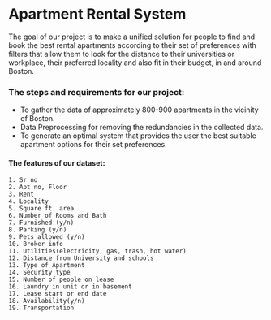 # Apartment Rental System
The goal of our project is to make a unified solution for people to find and book the best rental apartments according to their set of preferences with filters that allow them to look for the distance to their universities or workplace, their preferred locality and also fit in their budget, in and around Boston.
### The steps and requirements for our project:
+ To gather the data of approximately 800-900 apartments in the vicinity of Boston.
+ Data Preprocessing for removing the redundancies in the collected data.
+ To generate an optimal system that provides the user the best suitable apartment options for their set preferences. 
#### The features of our dataset:
    1. Sr no
	2. Apt no, Floor
	3. Rent
	4. Locality
	5. Square ft. area
	6. Number of Rooms and Bath
	7. Furnished (y/n)
	8. Parking (y/n)
	9. Pets allowed (y/n)
	10. Broker info 
	11. Utilities(electricity, gas, trash, hot water) 
	12. Distance from University and schools		
	13. Type of Apartment
	14. Security type
	15. Number of people on lease
	16. Laundry in unit or in basement
	17. Lease start or end date
	18. Availability(y/n)
	19. Transportation



